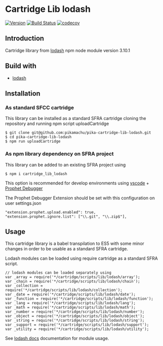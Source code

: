 # Cartridge Lib lodash

[![Version](https://img.shields.io/npm/v/cartridge_lib_lodash.svg)](https://npmjs.org/package/cartridge_lib_lodash)
[![Build Status](https://travis-ci.com/pikamachu/pika-cartridge-lib-lodash.svg?branch=master)](https://travis-ci.com/pikamachu/pika-cartridge-lib-lodash)
[![codecov](https://codecov.io/gh/pikamachu/pika-cartridge-lib-lodash/branch/master/graph/badge.svg)](https://codecov.io/gh/pikamachu/pika-cartridge-lib-lodash)

## Introduction

Cartridge library from [lodash](https://www.npmjs.com/package/lodash) npm node module version 3.10.1

## Build with

* [lodash](https://www.npmjs.com/package/lodash)

## Installation

### As standard SFCC cartridge

This library can be installed as a standard SFRA cartridge cloning the repository and running npm script uploadCartridge

````
$ git clone git@github.com:pikamachu/pika-cartridge-lib-lodash.git
$ cd pika-cartridge-lib-lodash
$ npm run uploadCartridge
````

### As npm library dependency on SFRA project

This library can be added to an existing SFRA project using

````
$ npm i cartridge_lib_lodash
````

This option is recommended for develop environments using [vscode](https://code.visualstudio.com/) + [Prophet Debugger](https://marketplace.visualstudio.com/items?itemName=SqrTT.prophet)

The Prophet Debugger Extension should be set with this configuration on user settings.json
````
"extension.prophet.upload.enabled": true,
"extension.prophet.ignore.list": ["\\.git", "\\.zip$"],
````

## Usage

This cartridge library is a babel transpilation to ES5 with some minor changes in order to be usable as a standard SFRA cartridge.

Lodash modules can be loaded using require cartridge as a standard SFRA script.

````
// lodash modules can be loaded separately using
var _array = require('*/cartridge/scripts/lib/lodash/array');
var _chain = require('*/cartridge/scripts/lib/lodash/chain');
var _collection = require('*/cartridge/scripts/lib/lodash/collection');
var _date = require('*/cartridge/scripts/lib/lodash/date');
var _function = require('*/cartridge/scripts/lib/lodash/function');
var _lang = require('*/cartridge/scripts/lib/lodash/lang');
var _math = require('*/cartridge/scripts/lib/lodash/math');
var _number = require('*/cartridge/scripts/lib/lodash/number');
var _object = require('*/cartridge/scripts/lib/lodash/object');
var _string = require('*/cartridge/scripts/lib/lodash/string');
var _support = require('*/cartridge/scripts/lib/lodash/support');
var _utility = require('*/cartridge/scripts/lib/lodash/utility');
````

See [lodash docs](https://lodash.com/docs/3.10.1) documentation for module usage.

